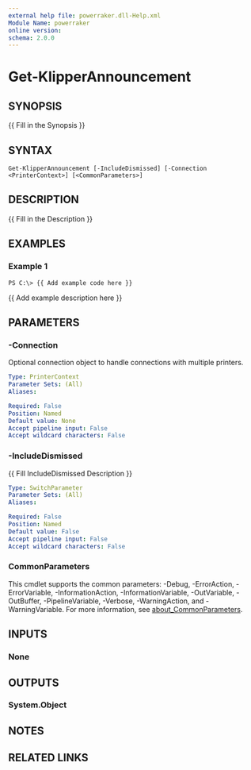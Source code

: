 ```yaml
---
external help file: powerraker.dll-Help.xml
Module Name: powerraker
online version:
schema: 2.0.0
---
```


# Get-KlipperAnnouncement

## SYNOPSIS
{{ Fill in the Synopsis }}

## SYNTAX

```
Get-KlipperAnnouncement [-IncludeDismissed] [-Connection <PrinterContext>] [<CommonParameters>]
```

## DESCRIPTION
{{ Fill in the Description }}

## EXAMPLES

### Example 1
```
PS C:\> {{ Add example code here }}
```

{{ Add example description here }}

## PARAMETERS

### -Connection
Optional connection object to handle connections with multiple printers.

```yaml
Type: PrinterContext
Parameter Sets: (All)
Aliases:

Required: False
Position: Named
Default value: None
Accept pipeline input: False
Accept wildcard characters: False
```

### -IncludeDismissed
{{ Fill IncludeDismissed Description }}

```yaml
Type: SwitchParameter
Parameter Sets: (All)
Aliases:

Required: False
Position: Named
Default value: False
Accept pipeline input: False
Accept wildcard characters: False
```

### CommonParameters
This cmdlet supports the common parameters: -Debug, -ErrorAction, -ErrorVariable, -InformationAction, -InformationVariable, -OutVariable, -OutBuffer, -PipelineVariable, -Verbose, -WarningAction, and -WarningVariable. For more information, see [about_CommonParameters](http://go.microsoft.com/fwlink/?LinkID=113216).

## INPUTS

### None
## OUTPUTS

### System.Object
## NOTES

## RELATED LINKS
